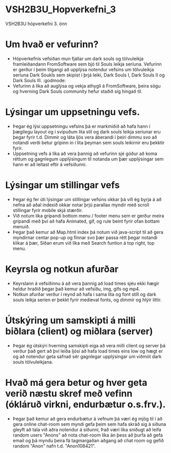 # VSH2B3U_Hopverkefni_3
VSH2B3U hópverkefni 3. önn

# Um hvað er vefurinn?
* Hópverkefnis vefsíðan mun fjallar um dark souls og tölvuleikja framleiðandann FromSoftware sem bjó til Souls leikja seríuna. Vefurinn er  gerður í þeim tilgangi að  upplýsa notendur vefsins um tölvuleikja seríuna Dark Soukls sem skipist í þrjá leiki, Dark Souls I, Dark Souls II og Dark Souls III. :godmode:
* Vefurinn á líka að auglýsa og vekja athygli á FromSoftware, þeira sögu og hverning Dark Souls community hefur staðið sig hingað til.
# Lýsingar um uppsetningu vefs.
* Þegar ég lýsi uppsetningu vefsins þá er markmiðið að hafa hann í þægilegu layout og í svipuðum lita stíl og dark souls leikja seríunar eru þegar fyrir t.d. Dimmir og láta ljós vera áberandi í þeiri dimmu svo að notandi verði betur gripinn in í lita þeyman sem souls leikirnir eru þekktir fyrir.
* Uppsetning vefs á líka að vera þannig að vefurinn sjé góður að koma réttum og gagnlegum upplýsingum til notanda um þær upplýsingar sem hann er að leitast eftir á vefsíðunni.
# Lýsingar um stillingar vefs
* Þegar ég fer úti lýsingar um stillingar vefsins okkar þá vill ég byrja á að nefna að aðal indexið okkar notar þrjú parallax myndir með scroll stillingar fyrir mobile skjá stærðir.
* Við notum líka grípandi bottom menu / footer menu sem er gerður meira grípandi með því að hafa Animated, gif, og rule beint fyrir ofan bottam menuið.
* Þegar það kemur að Map.html index þá notum við java-script til að gera myndirnar centar pop-up og fínnar svo þær passa rétt þegar notandi klikar á þær, Síðan erum við líka með Search funtion á top right, top menu.
# Keyrsla og notkun afurðar
* Keyrslann á vefsíðinnu á að vera þannig að load times sjéu ekki hægir heldur hraðið þegar það kemur að vefsíðu, img, gifs og mp4.
* Notkun afurðar verður í reynd að hafa í sama lita og font stíll og dark souls leikja seríen er þekkt fyrir medieval fonts, og dimmir og hlýir littir.
# Útskýring um samskipti á milli biðlara (client) og miðlara (server)
* Þegar ég útskýri hverning samskipti eiga að vera milli client og server þá verður það gert að því leiða ljósi að hafa load times eins low og hægt er og að notendur geta safnað sér gagnlegar upplýsingar um viðmót dark souls tölvuleikjana.
# Hvað má gera betur og hver geta verið næstu skref með vefinn (ókláruð virkni, endurbætur o.s.frv.).
* Þegar það kemur að gera endurbætur á vefnum þá væri ég mjög til í að gera online chat-room sem myndi gefa þeim sem hafa skráð sig á síðuna gleyft að tala við aðra notendur á síðunni, Það væri líka sniðugt að leifa random users "Anons" að nota chat-room líka án þess að þurfa að gefa email og þá myndu þeira fá tagmargaðan aðgang að chat room og gefið random "Anon" nafn t.d. "Anon108421".
